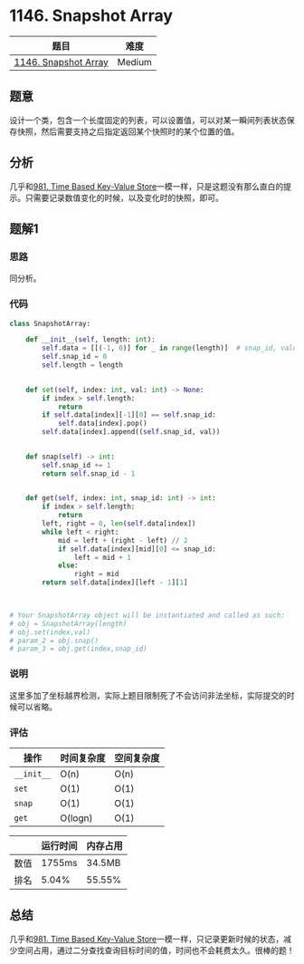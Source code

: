 # 1146. Snapshot Array

| 题目 | 难度 |
| ---- | ---- |
| [1146. Snapshot Array](https://leetcode.com/problems/snapshot-array/) | Medium |

## 题意

设计一个类，包含一个长度固定的列表，可以设置值，可以对某一瞬间列表状态保存快照，然后需要支持之后指定返回某个快照时的某个位置的值。

## 分析

几乎和[981. Time Based Key-Value Store](981.md)一模一样，只是这题没有那么直白的提示。只需要记录数值变化的时候，以及变化时的快照，即可。

## 题解1

### 思路

同分析。

### 代码

```python
class SnapshotArray:

    def __init__(self, length: int):
        self.data = [[(-1, 0)] for _ in range(length)]  # snap_id, value
        self.snap_id = 0
        self.length = length
        

    def set(self, index: int, val: int) -> None:
        if index > self.length:
            return
        if self.data[index][-1][0] == self.snap_id:
            self.data[index].pop()
        self.data[index].append((self.snap_id, val))
        

    def snap(self) -> int:
        self.snap_id += 1
        return self.snap_id - 1
        

    def get(self, index: int, snap_id: int) -> int:
        if index > self.length:
            return
        left, right = 0, len(self.data[index])
        while left < right:
            mid = left + (right - left) // 2
            if self.data[index][mid][0] <= snap_id:
                left = mid + 1
            else:
                right = mid
        return self.data[index][left - 1][1]
        


# Your SnapshotArray object will be instantiated and called as such:
# obj = SnapshotArray(length)
# obj.set(index,val)
# param_2 = obj.snap()
# param_3 = obj.get(index,snap_id)
```

### 说明

这里多加了坐标越界检测，实际上题目限制死了不会访问非法坐标，实际提交的时候可以省略。

### 评估

| 操作 | 时间复杂度 | 空间复杂度 |
| ---- | ---- | ---- |
| `__init__` | O(n) | O(n) |
| `set` | O(1) | O(1) |
| `snap` | O(1) | O(1) |
| `get` | O(logn) | O(1) |

| | 运行时间 | 内存占用 |
| ---- | ---- | ---- |
| 数值 | 1755ms | 34.5MB |
| 排名 | 5.04% | 55.55% |

## 总结

几乎和[981. Time Based Key-Value Store](981.md)一模一样，只记录更新时候的状态，减少空间占用，通过二分查找查询目标时间的值，时间也不会耗费太久。很棒的题！
